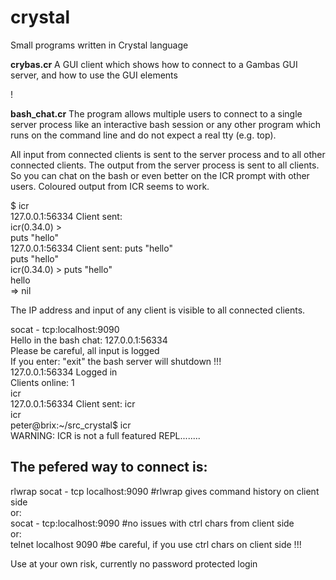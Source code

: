 # crystal
Small programs written in Crystal language

**crybas.cr**  A GUI client which shows how to connect to a Gambas GUI server, and how to use the GUI elements

! [ ](https://1.bp.blogspot.com/-1LzXBQm0sKw/Xto0kJh32NI/AAAAAAAAmCk/ipPAADE5F5olDWw2x9qHMcvIc6eLxPDPgCLcBGAsYHQ/s1600/crybas1.0.gif)

**bash_chat.cr** The program allows multiple users to connect to a single
server process like an interactive bash session or any other program which
runs on the command line and do not expect a real tty (e.g. top).

All input from connected clients is sent to the server process and to all
other connected clients. The output from the server process is sent to all clients.
So you can chat on the bash or even better on the ICR prompt with other users.
Coloured output from ICR seems to work.

$ icr  
127.0.0.1:56334 Client sent:   
icr(0.34.0) >   
puts "hello"  
127.0.0.1:56334 Client sent: puts "hello"  
puts "hello"  
icr(0.34.0) > puts "hello"  
hello  
 => nil  
 
The IP address and input of any client is visible to all connected clients. 

socat - tcp:localhost:9090  
Hello in the bash chat: 127.0.0.1:56334   
Please be careful, all input is logged  
If you enter: "exit" the bash server will shutdown !!!  
127.0.0.1:56334 Logged in  
Clients online: 1  
icr  
127.0.0.1:56334 Client sent: icr  
icr  
peter@brix:~/src_crystal$ icr  
WARNING: ICR is not a full featured REPL........  
 
## The pefered way to connect is:
rlwrap socat - tcp localhost:9090   #rlwrap gives command history on client side   
or:  
socat - tcp:localhost:9090      #no issues with ctrl chars from client side    
or:  
telnet localhost 9090         #be careful, if you use ctrl chars on client side !!!  

Use at your own risk, currently no password protected login
